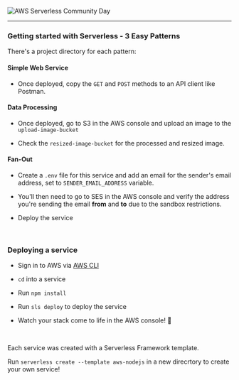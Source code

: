 ![AWS Serverless Community Day](https://drive.google.com/uc?export=view&id=171xqIun5zu2WhOg9dw_hxvACHHwNbE7t)

---

### **Getting started with Serverless - 3 Easy Patterns**

There's a project directory for each pattern:

#### Simple Web Service

- Once deployed, copy the `GET` and `POST` methods to an API client like Postman.

#### Data Processing

- Once deployed, go to S3 in the AWS console and upload an image to the `upload-image-bucket`

- Check the `resized-image-bucket` for the processed and resized image.

#### Fan-Out

- Create a `.env` file for this service and add an email for the sender's email address, set to `SENDER_EMAIL_ADDRESS` variable.

- You'll then need to go to SES in the AWS console and verify the address you're sending the email **from** and **to** due to the sandbox restrictions.

- Deploy the service

&nbsp;

### **Deploying a service**

- Sign in to AWS via [AWS CLI](https://docs.aws.amazon.com/cli/latest/userguide/cli-chap-welcome.html)

- `cd` into a service

- Run `npm install`

- Run `sls deploy` to deploy the service

- Watch your stack come to life in the AWS console! 🎉

&nbsp;

Each service was created with a Serverless Framework template.

Run `serverless create --template aws-nodejs` in a new direcrtory to create your own service!

